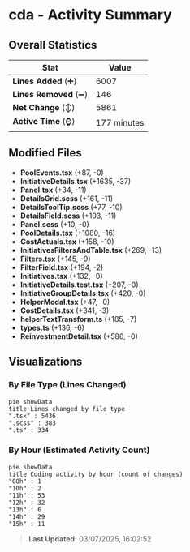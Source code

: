 # cda - Activity Summary 

## Overall Statistics

| Stat                   | Value                                                             |
| ---------------------- | ----------------------------------------------------------------- |
| **Lines Added** (➕)   | 6007                                          |
| **Lines Removed** (➖) | 146                                        |
| **Net Change** (↕)    | 5861                |
| **Active Time** (⌚)   | 177 minutes |


## Modified Files
- **PoolEvents.tsx** (+87, -0)
- **InitiativeDetails.tsx** (+1635, -37)
- **Panel.tsx** (+34, -11)
- **DetailsGrid.scss** (+161, -11)
- **DetailsToolTip.scss** (+77, -10)
- **DetailsField.scss** (+103, -11)
- **Panel.scss** (+10, -0)
- **PoolDetails.tsx** (+1080, -16)
- **CostActuals.tsx** (+158, -10)
- **InitiativesFiltersAndTable.tsx** (+269, -13)
- **Filters.tsx** (+145, -9)
- **FilterField.tsx** (+194, -2)
- **Initiatives.tsx** (+132, -0)
- **InitiativeDetails.test.tsx** (+207, -0)
- **InitiativeGroupDetails.tsx** (+420, -0)
- **HelperModal.tsx** (+47, -0)
- **CostDetails.tsx** (+341, -3)
- **helperTextTransform.ts** (+185, -7)
- **types.ts** (+136, -6)
- **ReinvestmentDetail.tsx** (+586, -0)

## Visualizations

### By File Type (Lines Changed)

```mermaid
pie showData
title Lines changed by file type
".tsx" : 5436
".scss" : 383
".ts" : 334
```

### By Hour (Estimated Activity Count)

```mermaid
pie showData
title Coding activity by hour (count of changes)
"08h" : 1
"10h" : 2
"11h" : 53
"12h" : 32
"13h" : 6
"14h" : 29
"15h" : 11
```


> **Last Updated:** 03/07/2025, 16:02:52